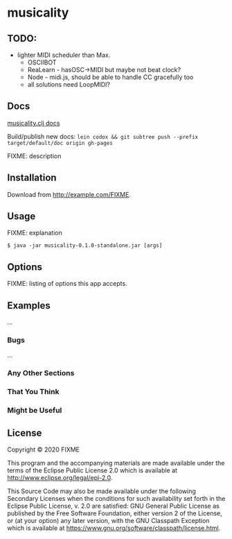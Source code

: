 # musicality


## TODO:

* lighter MIDI scheduler than Max.
  - OSCIIBOT
  - ReaLearn - hasOSC->MIDI but maybe not beat clock?
  - Node - midi.js, should be able to handle CC gracefully too
  - all solutions need LoopMIDI?








## Docs

[musicality.clj docs](https://meta-meta.github.io/musicality-clj/)

Build/publish new docs:
`lein codox && git subtree push --prefix target/default/doc origin gh-pages`


FIXME: description

## Installation

Download from http://example.com/FIXME.

## Usage

FIXME: explanation

    $ java -jar musicality-0.1.0-standalone.jar [args]

## Options

FIXME: listing of options this app accepts.

## Examples

...

### Bugs

...

### Any Other Sections
### That You Think
### Might be Useful

## License

Copyright © 2020 FIXME

This program and the accompanying materials are made available under the
terms of the Eclipse Public License 2.0 which is available at
http://www.eclipse.org/legal/epl-2.0.

This Source Code may also be made available under the following Secondary
Licenses when the conditions for such availability set forth in the Eclipse
Public License, v. 2.0 are satisfied: GNU General Public License as published by
the Free Software Foundation, either version 2 of the License, or (at your
option) any later version, with the GNU Classpath Exception which is available
at https://www.gnu.org/software/classpath/license.html.
